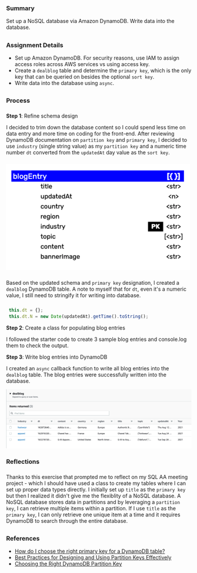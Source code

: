 ### Summary
Set up a NoSQL database via Amazon DynamoDB. Write data into the database.
##
### Assignment Details
- Set up Amazon DynamoDB. For security reasons, use IAM to assign access roles across AWS services vs using access key.
- Create a  `dealblog` table and determine the `primary key`, which is the only key that can be queried on besides the optional `sort key`.
- Write data into the database using `async`.  

##
### Process
###
**Step 1**: Refine schema design

I decided to trim down the database content so I could spend less time on data entry and more time on coding for the front-end. After reviewing DynamoDB documentation on `partition key` and `primary key`, I decided to use `industry` (single string value) as my `partition key` and a numeric time number `dt` converted from the `updatedAt` day value as the `sort key`.

###
<img src="./nosql_diagram_v3.png" width="500" alt="schema design diagram">

###

Based on the updated schema and `primary key` designation, I created a `dealblog` DynamoDB table. A note to myself that for `dt`, even it's a numeric value, I still need to stringify it for writing into database.

###

```javascript
 this.dt = {}; 
 this.dt.N = new Date(updatedAt).getTime().toString();
```

**Step 2**: Create a class for populating blog entries 

I followed the starter code to create 3 sample blog entries and console.log them to check the output.

**Step 3**: Write blog entries into DynamoDB

I created an `async` callback function to write all blog entries into the `dealblog` table. The blog entries were successfully written into the database.

<img src="./DynamoDB_return.png" width="800" alt="DynamoDB returns">

### Reflections
###
Thanks to this exercise that prompted me to reflect on my SQL AA meeting project - which I should have used a class to create my tables where I can set up proper data types directly. 
I initially set up `title` as the `primary key` but then I realized it didn't give me the flexiblity of a NoSQL database. A NoSQL database stores data in partitions and by leveraging a `partition key`, I can retrieve multiple items within a partition. If I use `title` as the `primary key`, I can only retrieve one unique item at a time and it requires DynamoDB to search through the entire database.
##  
### References
- [How do I choose the right primary key for a DynamoDB table?](https://aws.amazon.com/premiumsupport/knowledge-center/primary-key-dynamodb-table/)
- [Best Practices for Designing and Using Partition Keys Effectively](https://docs.aws.amazon.com/amazondynamodb/latest/developerguide/bp-partition-key-design.html)
- [Choosing the Right DynamoDB Partition Key](https://aws.amazon.com/blogs/database/choosing-the-right-dynamodb-partition-key/)

